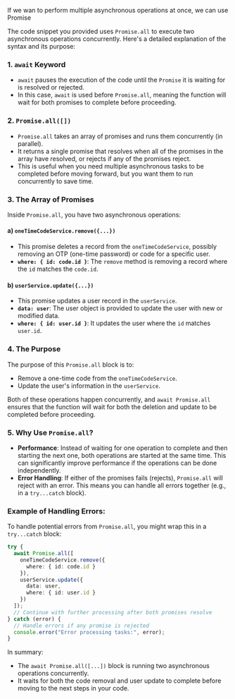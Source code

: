 
If we wan to perform multiple asynchronous operations at once, we can use Promise

The code snippet you provided uses `Promise.all` to execute two asynchronous operations concurrently. Here's a detailed explanation of the syntax and its purpose:

### 1. **`await` Keyword**
- `await` pauses the execution of the code until the `Promise` it is waiting for is resolved or rejected.
- In this case, `await` is used before `Promise.all`, meaning the function will wait for both promises to complete before proceeding.

### 2. **`Promise.all([])`**
- `Promise.all` takes an array of promises and runs them concurrently (in parallel).
- It returns a single promise that resolves when all of the promises in the array have resolved, or rejects if any of the promises reject.
- This is useful when you need multiple asynchronous tasks to be completed before moving forward, but you want them to run concurrently to save time.

### 3. **The Array of Promises**
Inside `Promise.all`, you have two asynchronous operations:

#### a) **`oneTimeCodeService.remove({...})`**
- This promise deletes a record from the `oneTimeCodeService`, possibly removing an OTP (one-time password) or code for a specific user.
- **`where: { id: code.id }`**: The `remove` method is removing a record where the `id` matches the `code.id`.

#### b) **`userService.update({...})`**
- This promise updates a user record in the `userService`.
- **`data: user`**: The user object is provided to update the user with new or modified data.
- **`where: { id: user.id }`**: It updates the user where the `id` matches `user.id`.

### 4. **The Purpose**
The purpose of this `Promise.all` block is to:
- Remove a one-time code from the `oneTimeCodeService`.
- Update the user's information in the `userService`.

Both of these operations happen concurrently, and `await Promise.all` ensures that the function will wait for both the deletion and update to be completed before proceeding.

### 5. **Why Use `Promise.all`?**
- **Performance**: Instead of waiting for one operation to complete and then starting the next one, both operations are started at the same time. This can significantly improve performance if the operations can be done independently.
- **Error Handling**: If either of the promises fails (rejects), `Promise.all` will reject with an error. This means you can handle all errors together (e.g., in a `try...catch` block).

### Example of Handling Errors:
To handle potential errors from `Promise.all`, you might wrap this in a `try...catch` block:

```ts
try {
  await Promise.all([
    oneTimeCodeService.remove({
      where: { id: code.id }
    }),
    userService.update({
      data: user,
      where: { id: user.id }
    })
  ]);
  // Continue with further processing after both promises resolve
} catch (error) {
  // Handle errors if any promise is rejected
  console.error("Error processing tasks:", error);
}
```

In summary:
- The `await Promise.all([...])` block is running two asynchronous operations concurrently.
- It waits for both the code removal and user update to complete before moving to the next steps in your code.
